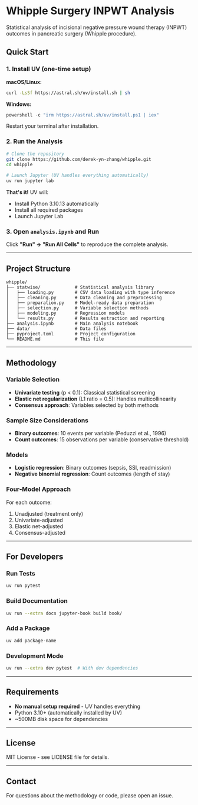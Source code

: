 # Whipple Surgery INPWT Analysis

Statistical analysis of incisional negative pressure wound therapy (INPWT) outcomes in pancreatic surgery (Whipple procedure).

## Quick Start

### 1. Install UV (one-time setup)

**macOS/Linux:**
```bash
curl -LsSf https://astral.sh/uv/install.sh | sh
```

**Windows:**
```powershell
powershell -c "irm https://astral.sh/uv/install.ps1 | iex"
```

Restart your terminal after installation.

### 2. Run the Analysis
```bash
# Clone the repository
git clone https://github.com/derek-yn-zhang/whipple.git
cd whipple

# Launch Jupyter (UV handles everything automatically)
uv run jupyter lab
```

**That's it!** UV will:
- Install Python 3.10.13 automatically
- Install all required packages
- Launch Jupyter Lab

### 3. Open `analysis.ipynb` and Run

Click **"Run" → "Run All Cells"** to reproduce the complete analysis.

---

## Project Structure
```
whipple/
├── statwise/             # Statistical analysis library
│   ├── loading.py        # CSV data loading with type inference
│   ├── cleaning.py       # Data cleaning and preprocessing
│   ├── preparation.py    # Model-ready data preparation
│   ├── selection.py      # Variable selection methods
│   ├── modeling.py       # Regression models
│   └── results.py        # Results extraction and reporting
├── analysis.ipynb        # Main analysis notebook
├── data/                 # Data files
├── pyproject.toml        # Project configuration
└── README.md             # This file
```

---

## Methodology

### Variable Selection
- **Univariate testing** (p < 0.1): Classical statistical screening
- **Elastic net regularization** (L1 ratio = 0.5): Handles multicollinearity
- **Consensus approach**: Variables selected by both methods

### Sample Size Considerations
- **Binary outcomes**: 10 events per variable (Peduzzi et al., 1996)
- **Count outcomes**: 15 observations per variable (conservative threshold)

### Models
- **Logistic regression**: Binary outcomes (sepsis, SSI, readmission)
- **Negative binomial regression**: Count outcomes (length of stay)

### Four-Model Approach
For each outcome:
1. Unadjusted (treatment only)
2. Univariate-adjusted
3. Elastic net-adjusted
4. Consensus-adjusted

---

## For Developers

### Run Tests
```bash
uv run pytest
```

### Build Documentation
```bash
uv run --extra docs jupyter-book build book/
```

### Add a Package
```bash
uv add package-name
```

### Development Mode
```bash
uv run --extra dev pytest  # With dev dependencies
```

---

## Requirements

- **No manual setup required** - UV handles everything
- Python 3.10+ (automatically installed by UV)
- ~500MB disk space for dependencies

---

## License

MIT License - see LICENSE file for details.

---

## Contact

For questions about the methodology or code, please open an issue.